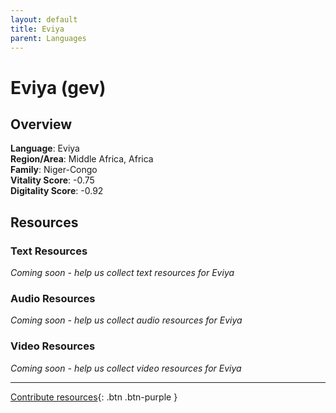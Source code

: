 ```yaml
---
layout: default
title: Eviya
parent: Languages
---
```


# Eviya (gev)

## Overview

**Language**: Eviya  
**Region/Area**: Middle Africa, Africa  
**Family**: Niger-Congo  
**Vitality Score**: -0.75  
**Digitality Score**: -0.92  

## Resources

### Text Resources
*Coming soon - help us collect text resources for Eviya*

### Audio Resources
*Coming soon - help us collect audio resources for Eviya*

### Video Resources
*Coming soon - help us collect video resources for Eviya*

---

[Contribute resources](https://fairtrain.github.io/){: .btn .btn-purple }
